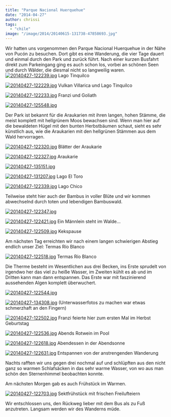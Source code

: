 ```yaml
---
title: "Parque Nacional Huerquehue"
date: "2014-04-27"
author: chrissi
tags: 
  - "chile"
image: "/image/2014/20140615-131738-47858693.jpg"
---
```


Wir hatten uns vorgenommen den Parque Nacional Huerquehue in der Nähe von Pucón zu besuchen. Dort gibt es eine Wanderung, die vier Tage dauert und einmal durch den Park und zurück führt. Nach einer kurzen Busfahrt direkt zum Parkeingang ging es auch schon los, vorbei an schönen Seen und durch Wälder, die diesmal nicht so langweilig waren. [![20140427-122239.jpg](images/20140427-122239.jpg)](https://hafenstrand.wordpress.com/wp-content/uploads/2014/04/20140427-122239.jpg) Lago Tinquilco

[![20140427-122229.jpg](images/20140427-122229.jpg)](https://hafenstrand.wordpress.com/wp-content/uploads/2014/04/20140427-122229.jpg) Vulkan Villarica und Lago Tinquilco

[![20140427-122233.jpg](images/20140427-122233.jpg)](https://hafenstrand.wordpress.com/wp-content/uploads/2014/04/20140427-122233.jpg) Franzi und Goliath

[![20140427-125548.jpg](images/20140427-125548.jpg)](https://hafenstrand.wordpress.com/wp-content/uploads/2014/04/20140427-125548.jpg)

Der Park ist bekannt für die Araukarien mit ihren langen, hohen Stämme, die meist komplett mit hellgrünem Moos bewachsen sind. Wenn man hier auf die bewaldeten Hügel mit den bunten Herbstbäumen schaut, sieht es sehr künstlich aus, wie die Araukarien mit den hellgrünen Stämmen aus dem Wald hervorragen.

[![20140427-122320.jpg](images/20140427-122320.jpg)](https://hafenstrand.wordpress.com/wp-content/uploads/2014/04/20140427-122320.jpg) Blätter der Araukarie

[![20140427-122327.jpg](images/20140427-122327.jpg)](https://hafenstrand.wordpress.com/wp-content/uploads/2014/04/20140427-122327.jpg) Araukarie

[![20140427-135151.jpg](images/20140427-135151.jpg)](https://hafenstrand.wordpress.com/wp-content/uploads/2014/04/20140427-135151.jpg)

[![20140427-131207.jpg](images/20140427-131207.jpg)](https://hafenstrand.wordpress.com/wp-content/uploads/2014/04/20140427-131207.jpg) Lago El Toro

[![20140427-122339.jpg](images/20140427-122339.jpg)](https://hafenstrand.wordpress.com/wp-content/uploads/2014/04/20140427-122339.jpg) Lago Chico

Teilweise steht hier auch der Bambus in voller Blüte und wir kommen abwechselnd durch toten und lebendigen Bambuswald.

[![20140427-122347.jpg](images/20140427-122347.jpg)](https://hafenstrand.wordpress.com/wp-content/uploads/2014/04/20140427-122347.jpg)

[![20140427-122421.jpg](images/20140427-122421.jpg)](https://hafenstrand.wordpress.com/wp-content/uploads/2014/04/20140427-122421.jpg) Ein Männlein steht im Walde...

[![20140427-122509.jpg](images/20140427-122509.jpg)](https://hafenstrand.wordpress.com/wp-content/uploads/2014/04/20140427-122509.jpg) Kekspause

Am nächsten Tag erreichten wir nach einem langen schwierigen Abstieg endlich unser Ziel: Termas Río Blanco

[![20140427-122518.jpg](images/20140427-122518.jpg)](https://hafenstrand.wordpress.com/wp-content/uploads/2014/04/20140427-122518.jpg) Termas Río Blanco

Die Therme besteht im Wesentlichen aus drei Becken, ins Erste sprudelt von irgendwo her das viel zu heiße Wasser, im Zweiten kühlt es ab und im Dritten kann man dann entspannen. Das Erste war mit faszinierend aussehenden Algen komplett überwuchert.

[![20140427-122544.jpg](images/20140427-122544.jpg)](https://hafenstrand.wordpress.com/wp-content/uploads/2014/04/20140427-122544.jpg)

[![20140427-134308.jpg](images/20140427-134308.jpg)](https://hafenstrand.wordpress.com/wp-content/uploads/2014/04/20140427-134308.jpg) (Unterwasserfotos zu machen war etwas schmerzhaft an den Fingern)

[![20140427-122502.jpg](images/20140427-122502.jpg)](https://hafenstrand.wordpress.com/wp-content/uploads/2014/04/20140427-122502.jpg) Franzi feierte hier zum ersten Mal im Herbst Geburtstag

[![20140427-122536.jpg](images/20140427-122536.jpg)](https://hafenstrand.wordpress.com/wp-content/uploads/2014/04/20140427-122536.jpg) Abends Rotwein im Pool

[![20140427-122618.jpg](images/20140427-122618.jpg)](https://hafenstrand.wordpress.com/wp-content/uploads/2014/04/20140427-122618.jpg) Abendessen in der Abendsonne

[![20140427-122631.jpg](images/20140427-122631.jpg)](https://hafenstrand.wordpress.com/wp-content/uploads/2014/04/20140427-122631.jpg) Entspannen von der anstrengenden Wanderung

Nachts rafften wir uns gegen drei nochmal auf und schlüpften aus den nicht ganz so warmen Schlafsäcken in das sehr warme Wasser, von wo aus man schön den Sternenhimmel beobachten konnte.

Am nächsten Morgen gab es auch Frühstück im Warmen.

[![20140427-122703.jpg](images/20140427-122703.jpg)](https://hafenstrand.wordpress.com/wp-content/uploads/2014/04/20140427-122703.jpg) Sektfrühstück mit frischen Freilufteiern

Wir entschlossen uns, den Rückweg lieber mit dem Bus als zu Fuß anzutreten. Langsam werden wir des Wanderns müde.

